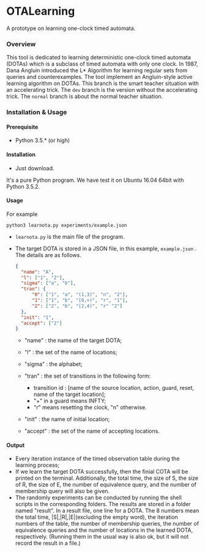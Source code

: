 # OTALearning

A prototype on learning one-clock timed automata.

### Overview

This tool is dedicated to learning deterministic one-clock timed automata (DOTAs) which is a subclass of timed automata with only one clock. In 1987, Dana Angluin introduced the L* Algorithm for learning regular sets from queries and counterexamples. The tool implement an Angluin-style active learning algorithm on DOTAs. This branch is the smart teacher situation with an accelerating trick. The `dev` branch is the version without the accelerating trick. The `normal` branch is about the normal teacher situation.

### Installation & Usage

#### Prerequisite

- Python 3.5.* (or high)


#### Installation

- Just download.

It's a pure Python program.  We have test it on Ubuntu 16.04 64bit with Python 3.5.2.

#### Usage

For example

```shell
python3 learnota.py experiments/example.json
```

- `learnota.py` is the main file of the program.

- The target DOTA is stored in a JSON file, in this example, `example.json` . The details are as follows.

  ```json
  {
    "name": "A",
    "l": ["1", "2"],
    "sigma": ["a", "b"],
    "tran": {
  	    "0": ["1", "a", "(1,3)", "n", "2"],
  	    "1": ["1", "b", "[0,+)", "r", "1"],
  	    "2": ["2", "b", "[2,4)", "r" "2"]
    },
    "init": "1",
    "accept": ["2"]
  }
  ```

  - "name" : the name of the target DOTA;
  - "l" : the set of the name of locations;
  - "sigma" : the alphabet;
  - "tran" : the set of transitions in the following form:
    - transition id : [name of the source location, action, guard, reset, name of the target location];
    - "+" in a guard means INFTY​;
    - "r" means resetting the clock, "n" otherwise.

  - "init" : the name of initial location;
  - "accept" : the set of the name of accepting locations.

#### Output

- Every iteration instance of the timed observation table during the learning process;
- If we learn the target DOTA successfully, then the finial COTA will be printed on the terminal. Additionally, the total time, the size of S​, the size of ​R​, the size of ​E​, the number of equivalence query, and the number of membership query will also be given. 
- The randomly experiments can be conducted by running the shell scripts in the corresponding folders. The results are stored in a folder named "result". In a result file,  one line for  a DOTA. The 8 numbers mean the total time, |S|,|R|,|E|(excluding the empty word), the iteration numbers of the table, the number of membership queries, the number of equivalence queries and the number of locations in the learned DOTA, respectively. (Running them in the usual way is also ok, but it will not record the result in a file.)
